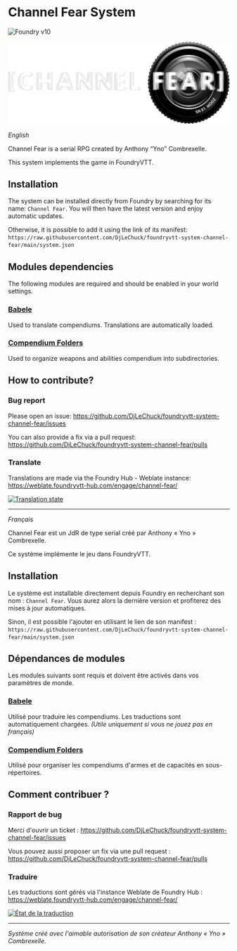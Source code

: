 # Channel Fear System

![Foundry v10](https://img.shields.io/badge/foundry-v10-green)

![image](./images/full_logo.webp)

_English_

Channel Fear is a serial RPG created by Anthony “Yno” Combrexelle.

This system implements the game in FoundryVTT.

## Installation

The system can be installed directly from Foundry by searching for its name: `Channel Fear`. You will then have the
latest version and enjoy automatic updates.

Otherwise, it is possible to add it using the link of its manifest:
`https://raw.githubusercontent.com/DjLeChuck/foundryvtt-system-channel-fear/main/system.json`

## Modules dependencies

The following modules are required and should be enabled in your world settings.

### [Babele](https://foundryvtt.com/packages/babele)

Used to translate compendiums. Translations are automatically loaded.

### [Compendium Folders](https://foundryvtt.com/packages/compendium-folders)

Used to organize weapons and abilities compendium into subdirectories.

## How to contribute?

### Bug report

Please open an issue: https://github.com/DjLeChuck/foundryvtt-system-channel-fear/issues

You can also provide a fix via a pull request: https://github.com/DjLeChuck/foundryvtt-system-channel-fear/pulls

### Translate

Translations are made via the Foundry Hub - Weblate instance: https://weblate.foundryvtt-hub.com/engage/channel-fear/

<a href="https://weblate.foundryvtt-hub.com/engage/channel-fear/">
<img src="https://weblate.foundryvtt-hub.com/widgets/channel-fear/-/287x66-black.png" alt="Translation state" />
</a>

---

_Français_

Channel Fear est un JdR de type serial créé par Anthony « Yno » Combrexelle.

Ce système implémente le jeu dans FoundryVTT.

## Installation

Le système est installable directement depuis Foundry en recherchant son nom : `Channel Fear`. Vous aurez alors la
dernière version et profiterez des mises à jour automatiques.

Sinon, il est possible l'ajouter en utilisant le lien de son manifest :
`https://raw.githubusercontent.com/DjLeChuck/foundryvtt-system-channel-fear/main/system.json`

## Dépendances de modules

Les modules suivants sont requis et doivent être activés dans vos paramètres de monde.

### [Babele](https://foundryvtt.com/packages/babele)

Utilisé pour traduire les compendiums. Les traductions sont automatiquement chargées. _(Utile uniquement si vous ne
jouez pas en français)_

### [Compendium Folders](https://foundryvtt.com/packages/compendium-folders)

Utilisé pour organiser les compendiums d'armes et de capacités en sous-répertoires.

## Comment contribuer ?

### Rapport de bug

Merci d'ouvrir un ticket : https://github.com/DjLeChuck/foundryvtt-system-channel-fear/issues

Vous pouvez aussi proposer un fix via une pull
request : https://github.com/DjLeChuck/foundryvtt-system-channel-fear/pulls

### Traduire

Les traductions sont gérés via l'instance Weblate de Foundry
Hub : https://weblate.foundryvtt-hub.com/engage/channel-fear/

<a href="https://weblate.foundryvtt-hub.com/engage/channel-fear/">
<img src="https://weblate.foundryvtt-hub.com/widgets/channel-fear/-/287x66-black.png" alt="État de la traduction" />
</a>

---

_Système créé avec l'aimable autorisation de son créateur Anthony « Yno » Combrexelle._
